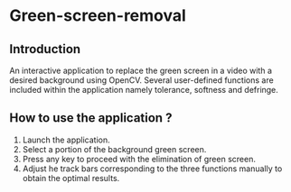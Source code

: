 # Green-screen-removal

## Introduction
An interactive application to replace the green screen in a video with a desired background using OpenCV. Several user-defined functions are included within the application namely tolerance, softness and defringe. 

## How to use the application ?
1) Launch the application.
2) Select a portion of the background green screen.
3) Press any key to proceed with the elimination of green screen.
4) Adjust he track bars corresponding to the three functions manually to obtain the optimal results.
